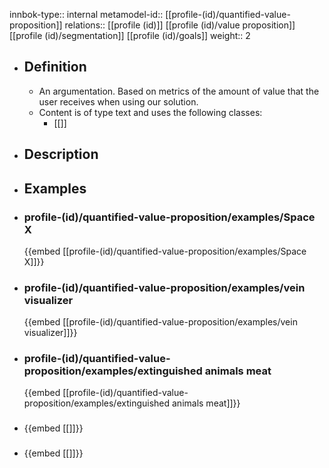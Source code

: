 innbok-type:: internal
metamodel-id:: [[profile-(id)/quantified-value-proposition]]
relations:: [[profile (id)]] [[profile (id)/value proposition]] [[profile (id)/segmentation]] [[profile (id)/goals]]
weight:: 2

- ## Definition
  - An argumentation. Based on metrics of the amount of value that the user receives when using our solution.
  - Content is of type text and uses the following classes:
    - [[]]
- ## Description
- ## Examples
- ### profile-(id)/quantified-value-proposition/examples/Space X
  {{embed [[profile-(id)/quantified-value-proposition/examples/Space X]]}}
- ### profile-(id)/quantified-value-proposition/examples/vein visualizer
  {{embed [[profile-(id)/quantified-value-proposition/examples/vein visualizer]]}}
- ### profile-(id)/quantified-value-proposition/examples/extinguished animals meat
  {{embed [[profile-(id)/quantified-value-proposition/examples/extinguished animals meat]]}}
- ### 
  {{embed [[]]}}
- ### 
  {{embed [[]]}}


